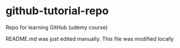 # github-tutorial-repo
Repo for learning GitHub (udemy course)

README.md was just edited manually. This file was modified locally
